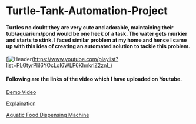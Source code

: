 # Turtle-Tank-Automation-Project

#### Turtles no doubt they are very cute and adorable, maintaining their tub/aquarium/pond would be one heck of a task. The water gets murkier and starts to stink. I faced similar problem at my home and hence I came up with this idea of creating an automated solution to tackle this problem.

[![Header](https://github.com/akshay-rao7/Turtle-Tank-Automation-Project/blob/master/20201110_011444.jpg "Header")(https://www.youtube.com/playlist?list=PLGtyrPIil6YOcLqI6WLP6KhnkrlZ2znI_)

#### Following are the links of the video which I have uploaded on Youtube. 

[Demo Video](https://www.youtube.com/watch?v=htzwUqj0Waw&list=PLGtyrPIil6YOcLqI6WLP6KhnkrlZ2znI_&index=1&t=1s)

[Explaination](https://www.youtube.com/watch?v=FriruTdf01o&list=PLGtyrPIil6YOcLqI6WLP6KhnkrlZ2znI_&index=2)

[Aquatic Food Dispensing Machine](https://www.youtube.com/watch?v=f1EB0psVJNE&list=PLGtyrPIil6YOcLqI6WLP6KhnkrlZ2znI_&index=3)
